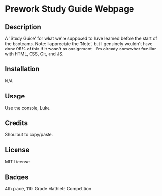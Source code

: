 # Prework Study Guide Webpage

## Description

A 'Study Guide' for what we're supposed to have learned before the start of the bootcamp. 
Note: I appreciate the 'Note', but I genuinely wouldn't have done 95% of this if it wasn't an assignment - I'm already somewhat familiar with HTML, CSS, Git, and JS. 

## Installation

N/A

## Usage

Use the console, Luke. 

## Credits

Shoutout to copy/paste.

## License

MIT License

## Badges

4th place, 11th Grade Mathlete Competition
